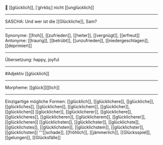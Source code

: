 🙂 [[glücklich]], [ˈɡlʏklɪç]
nicht [[unglücklich]]

---
SASCHA: Und wer ist die [[Glückliche]], Sam? 

---
Synonyme: [[froh]], [[zufrieden]], [[heiter]], [[vergnügt]], [[erfreut]]
Antonyme: [[traurig]], [[betrübt]], [[unzufrieden]], [[niedergeschlagen]], [[deprimiert]]

---
Übersetzung:
happy, joyful

---
#Adjektiv [[glücklich]]

---
Morpheme:
[[glück]][[lich]]

---


Einzigartige mögliche Formen: 
[[glücklich]], [[glücklichere]], [[glückliche]], [[glückliches]], [[glücklichen]], [[glücklichem]], [[glücklicher]], [[glücklichen]]
[[glücklicher]], [[glücklicherer]], [[glücklichere]], [[glücklicheres]], [[glücklicheren]], [[glücklicherem]], [[glücklicherer]], [[glücklicheren]]
[[glücklichsten]], [[glücklichster]], [[glücklichste]], [[glücklichstes]], [[glücklichsten]], [[glücklichstem]], [[glücklichster]], [[glücklichsten]]
'''[[schade]], [[fröhlich]], [[jämmerlich]], [[Glücksspiel]], [[gelungen]], [[Glücksfälle]]